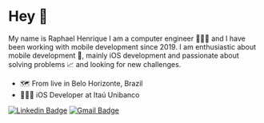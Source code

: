 # Hey 👋

My name is Raphael Henrique I am a computer engineer 👨🏼‍💻 and I have been working with mobile development since 2019.
I am enthusiastic about mobile development 📱, mainly iOS development and passionate about solving problems 📈 and looking for new challenges.

- 🗺 From live in Belo Horizonte, Brazil
- 👨🏼‍💻 iOS Developer at Itaú Unibanco

[![Linkedin Badge](https://img.shields.io/badge/-Raphael%20Henrique-6633cc?style=flat-square&logo=Linkedin&logoColor=white&link=https://www.linkedin.com/in/raphael-henrique-b72988161/)](https://www.linkedin.com/in/raphael-henrique-b72988161/) 
[![Gmail Badge](https://img.shields.io/badge/-raphael.engh@gmail.com-6633cc?style=flat-square&logo=Gmail&logoColor=white&link=mailto:raphael.engh@gmail.com)](mailto:raphael.engh@gmail.com)

<!--
**RaphaelHenriq/RaphaelHenriq** is a ✨ _special_ ✨ repository because its `README.md` (this file) appears on your GitHub profile.

Here are some ideas to get you started:

- 🔭 I’m currently working on ...
- 🌱 I’m currently learning ...
- 👯 I’m looking to collaborate on ...
- 🤔 I’m looking for help with ...
- 💬 Ask me about ...
- 📫 How to reach me: ...
- 😄 Pronouns: ...
- ⚡ Fun fact: ...
-->
